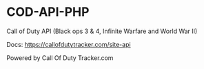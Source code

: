 # COD-API-PHP
Call of Duty API (Black ops 3 &amp; 4, Infinite Warfare and World War II)

Docs: https://callofdutytracker.com/site-api

Powered by Call Of Duty Tracker.com
